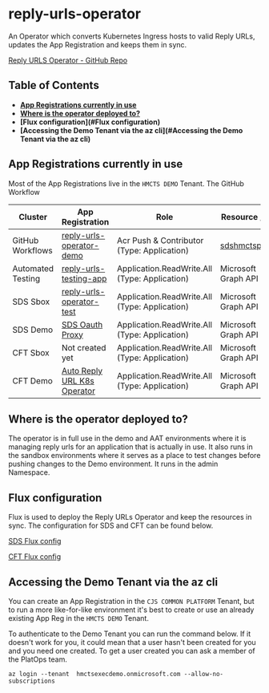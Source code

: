 # reply-urls-operator
An Operator which converts Kubernetes Ingress hosts to valid Reply URLs, updates the App Registration and keeps them in sync.

[Reply URLS Operator - GitHub Repo](https://github.com/hmcts/reply-urls-operator)

## Table of Contents
* **[App Registrations currently in use](#App-Registrations-currently-in-use)**<br>
* **[Where is the operator deployed to?](#Where-is-the-operator-deployed-to?)**<br>
* **[Flux configuration](#Flux configuration)**<br>
* **[Accessing the Demo Tenant via the az cli](#Accessing the Demo Tenant via the az cli)**<br>


## App Registrations currently in use
Most of the App Registrations live in the `HMCTS DEMO` Tenant. The GitHub Workflow   


| Cluster           | App Registration                                                                                                                                                                                                     | Role                                           | Resource / API                                                                                                                                                                                                        |
|-------------------|----------------------------------------------------------------------------------------------------------------------------------------------------------------------------------------------------------------------|------------------------------------------------|-----------------------------------------------------------------------------------------------------------------------------------------------------------------------------------------------------------------------|
| GitHub Workflows  | [reply-urls-operator-demo](https://portal.azure.com/531ff96d-0ae9-462a-8d2d-bec7c0b42082/#view/Microsoft_AAD_RegisteredApps/ApplicationMenuBlade/~/Overview/appId/ea8074af-5f20-45df-a3a2-25be693b5c8e/isMSAApp/)    | Acr Push & Contributor (Type: Application)     | [sdshmctspublic](https://portal.azure.com/#@HMCTS.NET/resource/subscriptions/5ca62022-6aa2-4cee-aaa7-e7536c8d566c/resourceGroups/sds-acr-rg/providers/Microsoft.ContainerRegistry/registries/sdshmctspublic/overview) |
| Automated Testing | [reply-urls-testing-app](https://portal.azure.com/21ae17a1-694c-4005-8e0f-6a0e51c35a5f/#view/Microsoft_AAD_RegisteredApps/ApplicationMenuBlade/~/Overview/appId/2816f198-4c26-48bb-8732-e4ca72926ba7/isMSAApp/)      | Application.ReadWrite.All (Type: Application)  | Microsoft Graph API                                                                                                                                                                                                   |
| SDS Sbox          | [reply-urls-operator-test](https://portal.azure.com/21ae17a1-694c-4005-8e0f-6a0e51c35a5f/#view/Microsoft_AAD_RegisteredApps/ApplicationMenuBlade/~/Overview/appId/1f26b7c2-a15e-4fa6-a3c7-4c0d95beb2cb/isMSAApp/)    | Application.ReadWrite.All  (Type: Application) | Microsoft Graph API                                                                                                                                                                                                   |
| SDS Demo          | [SDS Oauth Proxy](https://portal.azure.com/21ae17a1-694c-4005-8e0f-6a0e51c35a5f/#view/Microsoft_AAD_RegisteredApps/ApplicationMenuBlade/~/Overview/appId/2a3f8b5a-ec0e-470d-b979-fc79d3e74cba/isMSAApp/)             | Application.ReadWrite.All (Type: Application)  | Microsoft Graph API                                                                                                                                                                                                   |
| CFT Sbox          | Not created yet                                                                                                                                                                                                      | Application.ReadWrite.All (Type: Application)  | Microsoft Graph API                                                                                                                                                                                                   |
| CFT Demo          | [Auto Reply URL K8s Operator](https://portal.azure.com/21ae17a1-694c-4005-8e0f-6a0e51c35a5f/#view/Microsoft_AAD_RegisteredApps/ApplicationMenuBlade/~/Overview/appId/fbf4cb6e-f09d-4fc4-89fa-b94cb582cb18/isMSAApp/) | Application.ReadWrite.All (Type: Application)  | Microsoft Graph API                                                                                                                                                                                                   |

## Where is the operator deployed to?
The operator is in full use in the demo and AAT environments where it is managing reply urls for an application that is actually in use. It also runs in the sandbox environments where it serves as a place to test changes before pushing changes to the Demo environment. It runs in the admin Namespace.

## Flux configuration
Flux is used to deploy the Reply URLs Operator and keep the resources in sync. The configuration for SDS and CFT can be found below.

[SDS Flux config](https://github.com/hmcts/sds-flux-config/tree/master/apps/admin/reply-urls-operator)

[CFT Flux config](https://github.com/hmcts/cnp-flux-config/tree/master/apps/admin/reply-urls-operator)

## Accessing the Demo Tenant via the az cli
You can create an App Registration in the `CJS COMMON PLATFORM` Tenant, but to run a more like-for-like environment it's best to create or use an already existing App Reg in the `HMCTS DEMO` Tenant.

To authenticate to the Demo Tenant you can run the command below. If it doesn't work for you, it could mean that a user hasn't been created for you and you need one created. To get a user created you can ask a member of the PlatOps team.

```shell
az login --tenant  hmctsexecdemo.onmicrosoft.com --allow-no-subscriptions
```

 